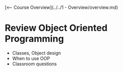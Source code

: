 [<-- Course Overview](../../1 - Overview/overview.md)
# Review Object Oriented Programming
* Classes, Object design
* When to use OOP
* Classroom questions